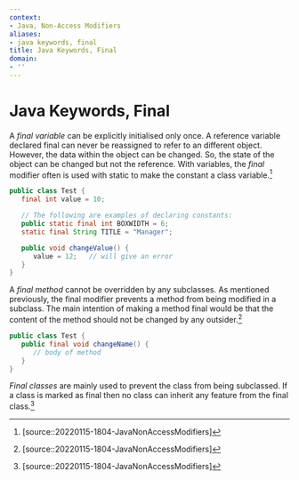 ```yaml
---
context:
- Java, Non-Access Modifiers
aliases:
- java keywords, final
title: Java Keywords, Final
domain:
- ''
---
```


# Java Keywords, Final

A _final variable_ can be explicitly initialised only once. A reference variable declared final can never be reassigned to refer to an different object. However, the data within the object can be changed. So, the state of the object can be changed but not the reference. With variables, the _final_ modifier often is used with static to make the constant a class variable.[^1]

```java
public class Test {
   final int value = 10;

   // The following are examples of declaring constants:
   public static final int BOXWIDTH = 6;
   static final String TITLE = "Manager";

   public void changeValue() {
      value = 12;   // will give an error
   }
}
```

A _final method_ cannot be overridden by any subclasses. As mentioned previously, the final modifier prevents a method from being modified in a subclass. The main intention of making a method final would be that the content of the method should not be changed by any outsider.[^1]

```java
public class Test {
   public final void changeName() {
      // body of method
   }
}
```

_Final classes_ are mainly used to prevent the class from being subclassed. If a class is marked as final then no class can inherit any feature from the final class.[^1]

[^1]: [source::20220115-1804-JavaNonAccessModifiers]
